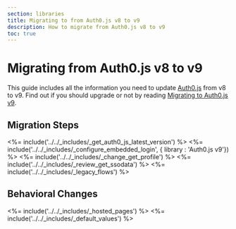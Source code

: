 ```yaml
---
section: libraries
title: Migrating to from Auth0.js v8 to v9
description: How to migrate from Auth0.js v8 to v9
toc: true
---
```

# Migrating from Auth0.js v8 to v9

This guide includes all the information you need to update [Auth0.js](/libraries/auth0js) from v8 to v9.  Find out if you should upgrade or not by reading [Migrating to Auth0.js v9](/libraries/auth0js/v9/migration-guide).

## Migration Steps

<%= include('../../_includes/_get_auth0_js_latest_version') %>
<%= include('../../_includes/_configure_embedded_login', { library : 'Auth0.js v9'}) %>
<%= include('../../_includes/_change_get_profile') %>
<%= include('../../_includes/_review_get_ssodata') %>
<%= include('../../_includes/_legacy_flows') %>

## Behavioral Changes

<%= include('../../_includes/_hosted_pages') %>
<%= include('../../_includes/_default_values') %>

